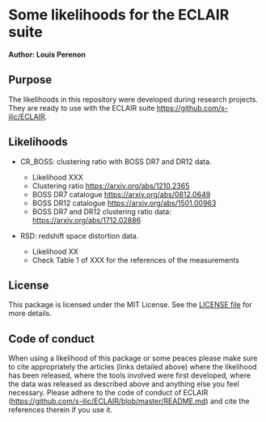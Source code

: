 # Some likelihoods for the ECLAIR suite

**Author: Louis Perenon**

## Purpose

The likelihoods in this repository were developed during research projects. They are ready to use with the ECLAIR suite https://github.com/s-ilic/ECLAIR.

## Likelihoods

 * CR_BOSS: clustering ratio with BOSS DR7 and DR12 data.
     - Likelihood XXX
     - Clustering ratio https://arxiv.org/abs/1210.2365
     - BOSS DR7 catalogue https://arxiv.org/abs/0812.0649
     - BOSS DR12 catalogue https://arxiv.org/abs/1501.00963
     - BOSS DR7 and DR12 clustering ratio data: https://arxiv.org/abs/1712.02886

 * RSD: redshift space distortion data.
     - Likelihood XX
     - Check Table 1 of XXX for the references of the measurements

## License

This package is licensed under the MIT License. See the [LICENSE file](https://github.com/louisperenon/ECLAIR_likelihoods/blob/main/LICENSE) for more details.

## Code of conduct

When using a likelihood of this package or some peaces please make sure to cite appropriately the articles (links detailed above) where the likelihood has been released, where the tools involved were first developed, where the data was released as described above and anything else you feel necessary. Please adhere to the code of conduct of ECLAIR (https://github.com/s-ilic/ECLAIR/blob/master/README.md) and cite the references therein if you use it.